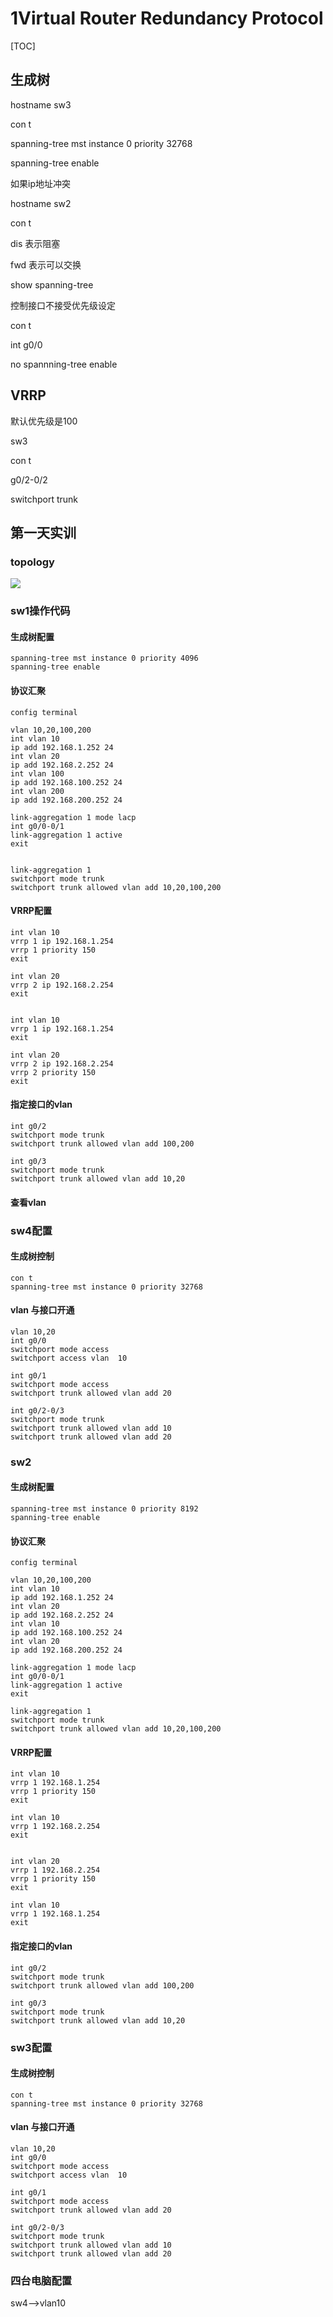 # 1Virtual Router Redundancy Protocol 

[TOC]

## 生成树

hostname sw3

con t

spanning-tree mst instance 0 priority 32768

spanning-tree enable



如果ip地址冲突

hostname sw2

con t

dis 表示阻塞

fwd  表示可以交换

show spanning-tree



控制接口不接受优先级设定

con t 

int g0/0

no spannning-tree enable 



## VRRP

默认优先级是100





sw3

con t

g0/2-0/2

switchport trunk 



## 第一天实训

### topology

<img src="../images/topology_stp_maipu.png" />

### sw1操作代码



#### 生成树配置

```shell
spanning-tree mst instance 0 priority 4096
spanning-tree enable
```

#### 协议汇聚

```shell
config terminal

vlan 10,20,100,200
int vlan 10
ip add 192.168.1.252 24
int vlan 20
ip add 192.168.2.252 24
int vlan 100
ip add 192.168.100.252 24
int vlan 200
ip add 192.168.200.252 24

link-aggregation 1 mode lacp
int g0/0-0/1
link-aggregation 1 active
exit


link-aggregation 1
switchport mode trunk
switchport trunk allowed vlan add 10,20,100,200
```

#### VRRP配置

```
int vlan 10
vrrp 1 ip 192.168.1.254
vrrp 1 priority 150
exit

int vlan 20
vrrp 2 ip 192.168.2.254
exit


int vlan 10
vrrp 1 ip 192.168.1.254
exit

int vlan 20
vrrp 2 ip 192.168.2.254
vrrp 2 priority 150
exit
```



#### 指定接口的vlan

```
int g0/2
switchport mode trunk
switchport trunk allowed vlan add 100,200

int g0/3
switchport mode trunk
switchport trunk allowed vlan add 10,20
```



#### 查看vlan



### sw4配置

#### 生成树控制

```
con t
spanning-tree mst instance 0 priority 32768
```

#### vlan 与接口开通

```
vlan 10,20
int g0/0
switchport mode access
switchport access vlan  10

int g0/1
switchport mode access
switchport trunk allowed vlan add 20

int g0/2-0/3
switchport mode trunk
switchport trunk allowed vlan add 10
switchport trunk allowed vlan add 20
```



### sw2

#### 生成树配置

```shell
spanning-tree mst instance 0 priority 8192
spanning-tree enable
```

#### 协议汇聚

```shell
config terminal

vlan 10,20,100,200
int vlan 10
ip add 192.168.1.252 24
int vlan 20
ip add 192.168.2.252 24
int vlan 10
ip add 192.168.100.252 24
int vlan 20
ip add 192.168.200.252 24

link-aggregation 1 mode lacp
int g0/0-0/1
link-aggregation 1 active
exit

link-aggregation 1
switchport mode trunk
switchport trunk allowed vlan add 10,20,100,200
```

#### VRRP配置

```
int vlan 10
vrrp 1 192.168.1.254
vrrp 1 priority 150
exit

int vlan 10
vrrp 1 192.168.2.254
exit


int vlan 20
vrrp 1 192.168.2.254
vrrp 1 priority 150
exit

int vlan 10
vrrp 1 192.168.1.254
exit
```



#### 指定接口的vlan

```
int g0/2
switchport mode trunk
switchport trunk allowed vlan add 100,200

int g0/3
switchport mode trunk
switchport trunk allowed vlan add 10,20
```



### sw3配置

#### 生成树控制

```
con t
spanning-tree mst instance 0 priority 32768
```

#### vlan 与接口开通

```
vlan 10,20
int g0/0
switchport mode access
switchport access vlan  10

int g0/1
switchport mode access
switchport trunk allowed vlan add 20

int g0/2-0/3
switchport mode trunk
switchport trunk allowed vlan add 10
switchport trunk allowed vlan add 20
```





### 

### 四台电脑配置

sw4-->vlan10



